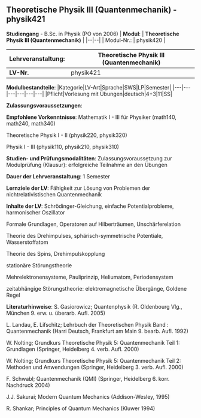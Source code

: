 ## Theoretische Physik III (Quantenmechanik) - physik421

**Studiengang** - B.Sc. in Physik (PO von 2006)
| **Modul**: | **Theoretische Physik III (Quantenmechanik)** |
|--|--|
| Modul-Nr.: | physik420 |

| **Lehrveranstaltung**: | Theoretische Physik III (Quantenmechanik) |
|------|------|
| **LV-Nr.** | physik421 |

**Modulbestandteile**:
|Kategorie|LV-Art|Sprache|SWS|LP|Semester|
|---|---|---|---|---|---|
|Pflicht|Vorlesung mit Übungen|deutsch|4+3|11|SS|

**Zulassungsvoraussetzungen**:


**Empfohlene Vorkenntnisse**:
Mathematik I - III für Physiker (math140, math240, math340)

Theoretische Physik I - II (physik220, physik320)

Physik I - III (physik110, physik210, physik310)

**Studien- und Prüfungsmodalitäten**:
Zulassungsvoraussetzung zur Modulprüfung (Klausur): erfolgreiche Teilnahme an den Übungen

**Dauer der Lehrveranstaltung**:
1 Semester

**Lernziele der LV**:
Fähigkeit zur Lösung von Problemen der nichtrelativistischen Quantenmechanik

**Inhalte der LV**:
Schrödinger-Gleichung, einfache Potentialprobleme, harmonischer Oszillator

Formale Grundlagen, Operatoren auf Hilberträumen, Unschärferelation

Theorie des Drehimpulses, sphärisch-symmetrische Potentiale, Wasserstoffatom

Theorie des Spins, Drehimpulskopplung

stationäre Störungstheorie

Mehrelektronensysteme, Pauliprinzip, Heliumatom, Periodensystem

zeitabhängige Störungstheorie: elektromagnetische Übergänge, Goldene Regel

**Literaturhinweise**:
S. Gasiorowicz; Quantenphysik (R. Oldenbourg Vlg., München 9. erw. u. überarb. Aufl. 2005)

L. Landau, E. Lifschitz; Lehrbuch der Theoretischen Physik Band : Quantenmechanik (Harri Deutsch, Frankfurt am Main 9. bearb. Aufl. 1992)

W. Nolting; Grundkurs Theoretische Physik 5: Quantenmechanik Teil 1: Grundlagen (Springer, Heidelberg 4. verb. Aufl. 2000)

W. Nolting; Grundkurs Theoretische Physik 5: Quantenmechanik Teil 2: Methoden und Anwendungen (Springer, Heidelberg 3. verb. Aufl. 2000)

F. Schwabl; Quantenmechanik (QMI) (Springer, Heidelberg 6. korr. Nachdruck 2004)

J.J. Sakurai; Modern Quantum Mechanics (Addison-Wesley, 1995)

R. Shankar; Principles of Quantum Mechanics (Kluwer 1994)


